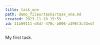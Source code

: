 ```yaml
---
title: task_one
path: demo_files/tasks/task_one.md
created: 2023-11-10 15:59
id: 11b69111-d5df-470c-b006-a396f3c43edf
---
```


My first task.
